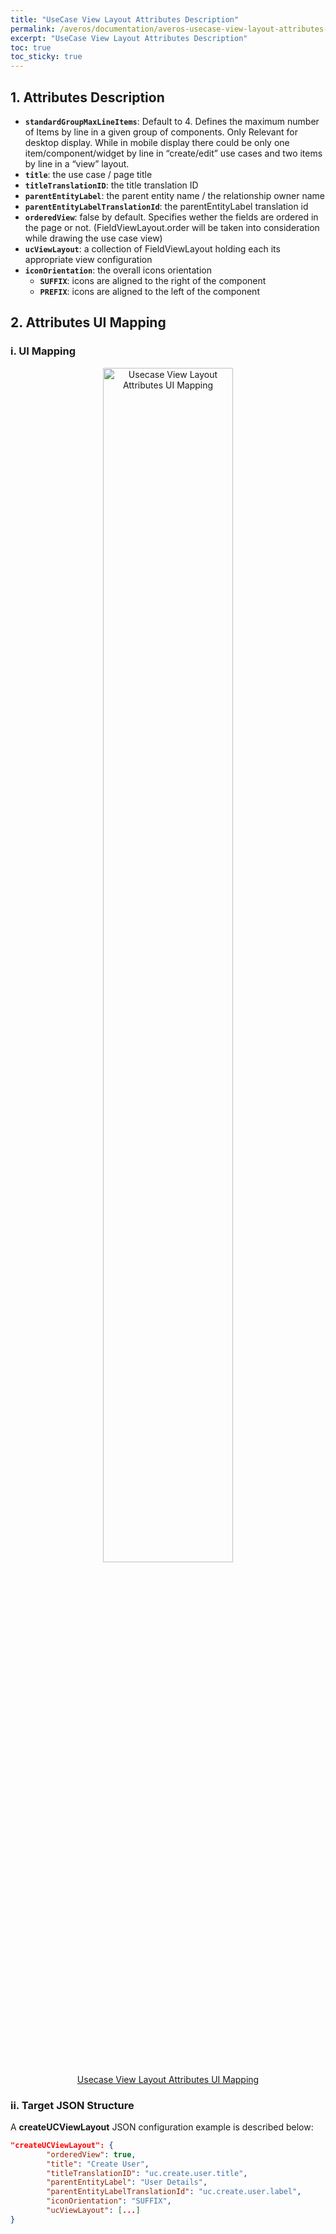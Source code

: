 ```yaml
---
title: "UseCase View Layout Attributes Description"
permalink: /averos/documentation/averos-usecase-view-layout-attributes-description/
excerpt: "UseCase View Layout Attributes Description"
toc: true
toc_sticky: true
---
```


## 1. Attributes Description


- **`standardGroupMaxLineItems`**: Default to 4. Defines the maximum number of Items by line in a given group of components. Only Relevant for desktop display. While in mobile display there could be only one item/component/widget by line in “create/edit” use cases and two items by line in a “view” layout.
- **`title`**: the use case / page title
- **`titleTranslationID`**: the title translation ID
- **`parentEntityLabel`**: the parent entity name / the relationship owner name
- **`parentEntityLabelTranslationId`**: the parentEntityLabel translation id
- **`orderedView`**: false by default. Specifies wether the fields are ordered in the page or not. (FieldViewLayout.order will be taken into consideration while drawing the use case view) 
- **`ucViewLayout`**: a collection of FieldViewLayout holding each its appropriate view configuration
- **`iconOrientation`**: the overall icons orientation
  - **`SUFFIX`**: icons are aligned to the right of the component
  - **`PREFIX`**: icons are aligned to the left of the component



## 2. Attributes UI Mapping

### i. UI Mapping

<div align="center">
<figure style="justify-content: center;">
	<a href="{{ site.baseurl }}/assets/doc/usecase-view-layout-ui-mapping.png">
    <img style="width: 70%;" src="{{ site.baseurl }}/assets/doc/usecase-view-layout-ui-mapping.png" alt="Usecase View Layout Attributes UI Mapping">
      <figcaption>Usecase View Layout Attributes UI Mapping</figcaption>
  </a>
</figure>
</div>

### ii. Target JSON Structure

A **createUCViewLayout** JSON configuration example is described below:

```json
"createUCViewLayout": {
		"orderedView": true,
		"title": "Create User",
		"titleTranslationID": "uc.create.user.title",
		"parentEntityLabel": "User Details",
		"parentEntityLabelTranslationId": "uc.create.user.label",
		"iconOrientation": "SUFFIX",
		"ucViewLayout": [...]
}
```